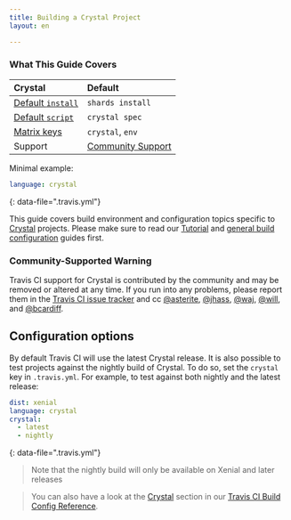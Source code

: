 ```yaml
---
title: Building a Crystal Project
layout: en

---
```


### What This Guide Covers

<aside markdown="block" class="ataglance">

| Crystal                                     | Default                                   |
|:--------------------------------------------|:------------------------------------------|
| [Default `install`](#dependency-management) | `shards install`                          |
| [Default `script`](#default-build-script)   | `crystal spec`                            |
| [Matrix keys](#build-matrix)                | `crystal`, `env`                          |
| Support                                     | [Community Support](https://travis-ci.community/c/languages/crystal) |

Minimal example:

```yaml
language: crystal
```
{: data-file=".travis.yml"}

</aside>

This guide covers build environment and configuration topics specific to [Crystal](http://crystal-lang.org)
projects. Please make sure to read our
[Tutorial](/user/tutorial/) and
[general build configuration](/user/customizing-the-build/) guides first.

### Community-Supported Warning

Travis CI support for Crystal is contributed by the community and may be removed or
altered at any time. If you run into any problems, please report them in the
[Travis CI issue tracker](https://github.com/travis-ci/travis-ci/issues/new?labels=community:crystal)
and cc [@asterite](https://github.com/asterite),
[@jhass](https://github.com/jhass),
[@waj](https://github.com/waj),
[@will](https://github.com/will), and
[@bcardiff](https://github.com/bcardiff).

## Configuration options

By default Travis CI will use the latest Crystal release. It is also possible
to test projects against the nightly build of Crystal. To do so, set the
`crystal` key in `.travis.yml`. For example, to test against both nightly and
the latest release:

```yaml
dist: xenial
language: crystal
crystal:
  - latest
  - nightly
```
{: data-file=".travis.yml"}

> Note that the nightly build will only be available on Xenial and later releases 

> You can also have a look at the [Crystal](https://config.travis-ci.com/ref/language/crystal) section in our [Travis CI Build Config Reference](https://config.travis-ci.com/).
